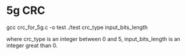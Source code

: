 # 5g CRC

gcc crc_for_5g.c -o test
./test crc_type  input_bits_length

where crc_type is an integer between 0 and 5, input_bits_length is an integer great than 0.